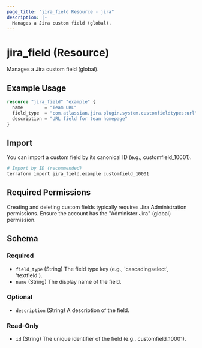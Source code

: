 ```yaml
---
page_title: "jira_field Resource - jira"
description: |-
  Manages a Jira custom field (global).
---
```


# jira_field (Resource)

Manages a Jira custom field (global).

## Example Usage

```terraform
resource "jira_field" "example" {
  name        = "Team URL"
  field_type  = "com.atlassian.jira.plugin.system.customfieldtypes:url"
  description = "URL field for team homepage"
}
```

## Import

You can import a custom field by its canonical ID (e.g., customfield_10001).

```sh
# Import by ID (recommended)
terraform import jira_field.example customfield_10001
```

## Required Permissions

Creating and deleting custom fields typically requires Jira Administration permissions. Ensure the account has the "Administer Jira" (global) permission.

<!-- schema generated by tfplugindocs -->
## Schema

### Required

- `field_type` (String) The field type key (e.g., 'cascadingselect', 'textfield').
- `name` (String) The display name of the field.

### Optional

- `description` (String) A description of the field.

### Read-Only

- `id` (String) The unique identifier of the field (e.g., customfield_10001).


